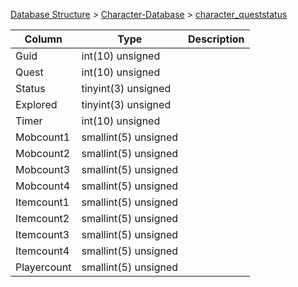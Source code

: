 [Database Structure](Database-Structure) > [Character-Database](Character-Database) > [character_queststatus](character_queststatus)

Column | Type | Description
--- | --- | ---
Guid | int(10) unsigned | 
Quest | int(10) unsigned | 
Status | tinyint(3) unsigned | 
Explored | tinyint(3) unsigned | 
Timer | int(10) unsigned | 
Mobcount1 | smallint(5) unsigned | 
Mobcount2 | smallint(5) unsigned | 
Mobcount3 | smallint(5) unsigned | 
Mobcount4 | smallint(5) unsigned | 
Itemcount1 | smallint(5) unsigned | 
Itemcount2 | smallint(5) unsigned | 
Itemcount3 | smallint(5) unsigned | 
Itemcount4 | smallint(5) unsigned | 
Playercount | smallint(5) unsigned | 
